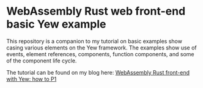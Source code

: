 # WebAssembly Rust web front-end basic Yew example

This repository is a companion to my tutorial on basic examples show casing various elements on the Yew framework. The examples show use of events, element references, components, function components, and some of the component life cycle.

The tutorial can be found on my blog here: [WebAssembly Rust front-end with Yew: how to P1](https://tms-dev-blog.com/webassembly-rust-front-end-with-yew-how-to-p1/)

